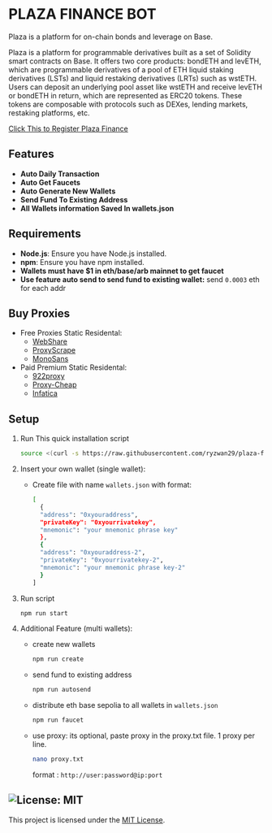 # PLAZA FINANCE BOT
Plaza is a platform for on-chain bonds and leverage on Base.

Plaza is a platform for programmable derivatives built as a set of Solidity smart contracts on Base. It offers two core products: bondETH and levETH, which are programmable derivatives of a pool of ETH liquid staking derivatives (LSTs) and liquid restaking derivatives (LRTs) such as wstETH. Users can deposit an underlying pool asset like wstETH and receive levETH or bondETH in return, which are represented as ERC20 tokens. These tokens are composable with protocols such as DEXes, lending markets, restaking platforms, etc.

[Click This to Register Plaza Finance](https://testnet.plaza.finance/rewards/wkT6SilPvFL5)

## Features

- **Auto Daily Transaction**
- **Auto Get Faucets**
- **Auto Generate New Wallets**
- **Send Fund To Existing Address**
- **All Wallets information Saved In wallets.json** 


## Requirements

- **Node.js**: Ensure you have Node.js installed.
- **npm**: Ensure you have npm installed.
- **Wallets must have $1 in eth/base/arb mainnet to get faucet**
- **Use feature auto send to send fund to existing wallet:** send `0.0003` eth for each addr

## Buy Proxies
- Free Proxies Static Residental: 
   - [WebShare](https://www.webshare.io/?referral_code=p7k7whpdu2jg)
   - [ProxyScrape](https://proxyscrape.com/?ref=odk1mmj)
   - [MonoSans](https://github.com/monosans/proxy-list)
- Paid Premium Static Residental:
   - [922proxy](https://www.922proxy.com/register?inviter_code=d03d4fed)
   - [Proxy-Cheap](https://app.proxy-cheap.com/r/JysUiH)
   - [Infatica](https://dashboard.infatica.io/aff.php?aff=544)

## Setup

1. Run This quick installation script
   ```bash
   source <(curl -s https://raw.githubusercontent.com/ryzwan29/plaza-finance/main/quick-installation.sh)
   ```
2. Insert your own wallet (single wallet):
   - Create file with name ``wallets.json`` with format:
     
     ```bash
     [
       {
       "address": "0xyouraddress",
       "privateKey": "0xyourrivatekey",
       "mnemonic": "your mnemonic phrase key"
       },
       {
       "address": "0xyouraddress-2",
       "privateKey": "0xyourrivatekey-2",
       "mnemonic": "your mnemonic phrase key-2"
       }
     ]
     ```
3. Run script
   ```bash
   npm run start
   ```

4. Additional Feature (multi wallets):

      - create new wallets
         ```bash
         npm run create
         ```

      - send fund to existing address
          ```bash
          npm run autosend
          ```

      - distribute eth base sepolia to all wallets in `wallets.json`
         ```bash
         npm run faucet
         ```
          
      - use proxy: its optional, paste proxy in the proxy.txt file. 1 proxy per line.
          ```bash
          nano proxy.txt
          ```
         format : `http://user:password@ip:port`


## ![License: MIT](https://img.shields.io/badge/License-MIT-yellow.svg)

This project is licensed under the [MIT License](LICENSE).
